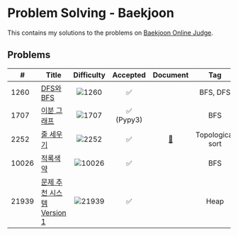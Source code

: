 # Problem Solving - Baekjoon
This contains my solutions to the problems on [Baekjoon Online Judge](https://www.acmicpc.net/).
## Problems
| # | Title | Difficulty | Accepted | Document | Tag |
|---|-------|:----------:|:--------:|:--------:|:---:|
| 1260 | [DFS와 BFS](https://github.com/ymnseol/problem-solving/tree/main/baekjoon/1260-DFS와-BFS) | ![1260](https://img.shields.io/badge/Silver%20II-silver?style=flat) | ✅ | | BFS, DFS |
| 1707 | [이분 그래프](https://github.com/ymnseol/problem-solving/tree/main/baekjoon/1707-이분-그래프) | ![1707](https://img.shields.io/badge/Gold%20IV-gold?style=flat) | ✅ (Pypy3) | | BFS |
| 2252 | [줄 세우기](https://github.com/ymnseol/problem-solving/tree/main/baekjoon/2252-줄-세우기) | ![2252](https://img.shields.io/badge/Gold%20III-gold?style=flat) | ✅ | [📄](https://github.com/ymnseol/problem-solving/tree/main/baekjoon/2252-줄-세우기/README.md) | Topological sort |
| 10026 | [적록색약](https://github.com/ymnseol/problem-solving/tree/main/baekjoon/10026-적록색약) | ![10026](https://img.shields.io/badge/Gold%20V-gold?style=flat) | ✅ |  | BFS |
| 21939 | [문제 추천 시스템 Version 1](https://github.com/ymnseol/problem-solving/tree/main/baekjoon/21939-문제-추천-시스템-Version-1) | ![21939](https://img.shields.io/badge/Gold%20IV-gold?style=flat) | ✅ |  | Heap |